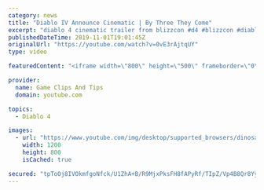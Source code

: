 ```yaml
---
category: news
title: "Diablo IV Announce Cinematic | By Three They Come"
excerpt: "diablo 4 cinematic trailer from blizzcon #d4 #blizzcon #diablo."
publishedDateTime: 2019-11-01T19:01:45Z
originalUrl: "https://youtube.com/watch?v=0vE3rAjtqUY"
type: video

featuredContent: "<iframe width=\"800\" height=\"500\" frameborder=\"0\" src=\"https://www.youtube.com/embed/0vE3rAjtqUY\" allow=\"accelerometer; autoplay; encrypted-media; gyroscope; picture-in-picture\" allowfullscreen></iframe>"

provider:
  name: Game Clips And Tips
  domain: youtube.com

topics:
  - Diablo 4

images:
  - url: "https://www.youtube.com/img/desktop/supported_browsers/dinosaur.png"
    width: 1200
    height: 800
    isCached: true

secured: "tpToOj8IVOkmfgoNfck/U1ZhA+B/R9MjxPksFH8fAPyRf/TIpZ/Vp4B8Qr8Yyti4l0UYGpJA7YC4Z0X82m8OBOPj4/yFx3ZnZjYnJDQKeoKUTImvbkXvFWvdIjSLJhZV0mBMCKSHQoIqFB0waN8wGZ15xkgEC0KvwqY5KCVF55a2VRi2dLLImSqGeP50SXqCny6KrCzTQ6rUi4q7dEMrsUHyGQeizWTrOQYuJFwfwtvMcahNDE4GpLagJxRxgqwrbN9RomcUtHSgegiJlA+y3fwzDLhoZG4gn27E2K1qFvg0TziUI+pVrsYg43Rypt3Ysc//VvXtKtp7FDzAa/ZfE75VK9LQfUTL2msW2VNATEq03Ay9uzt38mMsVIP3NFIhfpBNDvX6YvJm3D3erZj7qg==;tepqHrXX+SIXrcGaY4VVNw=="
---
```



